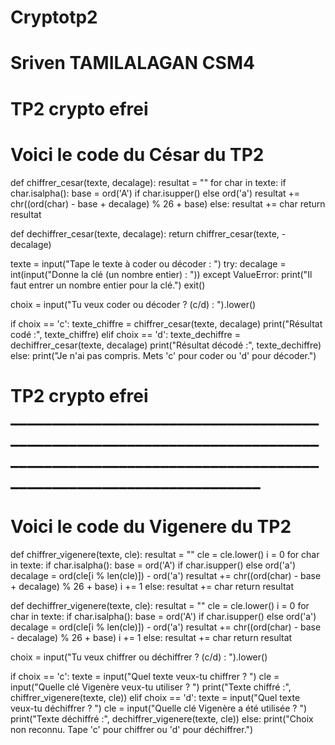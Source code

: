 # Cryptotp2
# Sriven TAMILALAGAN CSM4
# TP2 crypto efrei
# Voici le code du César du TP2


def chiffrer_cesar(texte, decalage):
    resultat = ""
    for char in texte:
        if char.isalpha():
            base = ord('A') if char.isupper() else ord('a')
            resultat += chr((ord(char) - base + decalage) % 26 + base)
        else:
            resultat += char
    return resultat

def dechiffrer_cesar(texte, decalage):
    return chiffrer_cesar(texte, -decalage)


texte = input("Tape le texte à coder ou décoder : ")
try:
    decalage = int(input("Donne la clé (un nombre entier) : "))
except ValueError:
    print("Il faut entrer un nombre entier pour la clé.")
    exit()

choix = input("Tu veux coder ou décoder ? (c/d) : ").lower()

if choix == 'c':
    texte_chiffre = chiffrer_cesar(texte, decalage)
    print("Résultat codé :", texte_chiffre)
elif choix == 'd':
    texte_dechiffre = dechiffrer_cesar(texte, decalage)
    print("Résultat décodé :", texte_dechiffre)
else:
    print("Je n'ai pas compris. Mets 'c' pour coder ou 'd' pour décoder.")

# TP2 crypto efrei _____________________________________________________________________________________________________________________________________________
# Voici le code du Vigenere du TP2

def chiffrer_vigenere(texte, cle):
    resultat = ""
    cle = cle.lower()
    i = 0
    for char in texte:
        if char.isalpha():
            base = ord('A') if char.isupper() else ord('a')
            decalage = ord(cle[i % len(cle)]) - ord('a')
            resultat += chr((ord(char) - base + decalage) % 26 + base)
            i += 1
        else:
            resultat += char
    return resultat

def dechiffrer_vigenere(texte, cle):
    resultat = ""
    cle = cle.lower()
    i = 0
    for char in texte:
        if char.isalpha():
            base = ord('A') if char.isupper() else ord('a')
            decalage = ord(cle[i % len(cle)]) - ord('a')
            resultat += chr((ord(char) - base - decalage) % 26 + base)
            i += 1
        else:
            resultat += char
    return resultat


choix = input("Tu veux chiffrer ou déchiffrer ? (c/d) : ").lower()

if choix == 'c':
    texte = input("Quel texte veux-tu chiffrer ? ")
    cle = input("Quelle clé Vigenère veux-tu utiliser ? ")
    print("Texte chiffré :", chiffrer_vigenere(texte, cle))
elif choix == 'd':
    texte = input("Quel texte veux-tu déchiffrer ? ")
    cle = input("Quelle clé Vigenère a été utilisée ? ")
    print("Texte déchiffré :", dechiffrer_vigenere(texte, cle))
else:
    print("Choix non reconnu. Tape 'c' pour chiffrer ou 'd' pour déchiffrer.")

